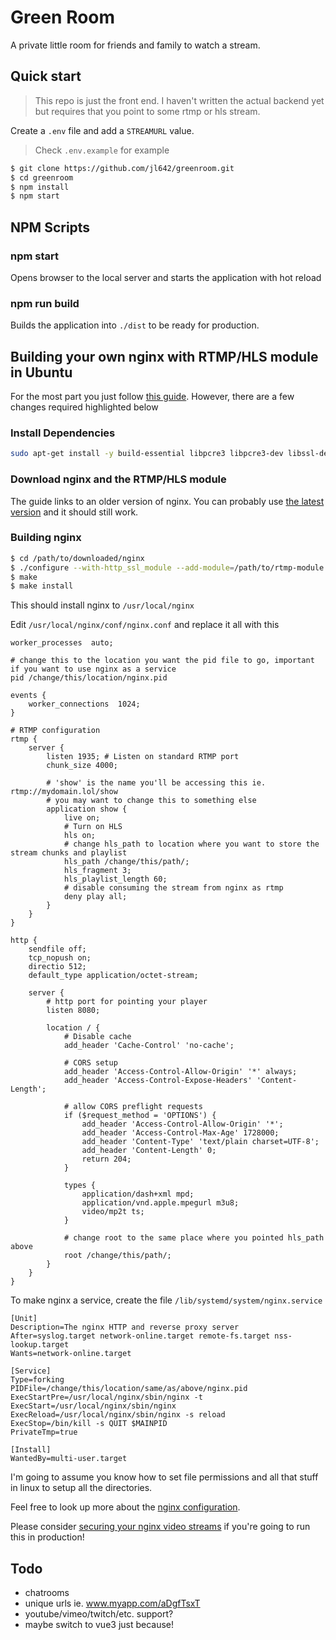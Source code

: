 # Green Room
A private little room for friends and family to watch a stream.

## Quick start
> This repo is just the front end.  I haven't written the actual backend yet but requires that you point to some rtmp or hls stream.

Create a `.env` file and add a `STREAMURL` value.
> Check `.env.example` for example

```sh
$ git clone https://github.com/jl642/greenroom.git
$ cd greenroom
$ npm install
$ npm start
```

## NPM Scripts


### **npm start**
Opens browser to the local server and starts the application with hot reload

### **npm run build**
Builds the application into `./dist` to be ready for production.

## Building your own nginx with RTMP/HLS module in Ubuntu
For the most part you just follow [this guide](https://docs.peer5.com/guides/setting-up-hls-live-streaming-server-using-nginx/).  However, there are a few changes required highlighted below

### Install Dependencies
```sh
sudo apt-get install -y build-essential libpcre3 libpcre3-dev libssl-dev zlib1g zlib1g-dev
```

### Download nginx and the RTMP/HLS module
The guide links to an older version of nginx.  You can probably use [the latest version](http://nginx.org/en/download.html) and it should still work.

### Building nginx

```sh
$ cd /path/to/downloaded/nginx
$ ./configure --with-http_ssl_module --add-module=/path/to/rtmp-module --with-http_secure_link_module
$ make
$ make install
```

This should install nginx to `/usr/local/nginx`

Edit `/usr/local/nginx/conf/nginx.conf` and replace it all with this

```
worker_processes  auto;

# change this to the location you want the pid file to go, important if you want to use nginx as a service
pid /change/this/location/nginx.pid

events {
    worker_connections  1024;
}

# RTMP configuration
rtmp {
    server {
        listen 1935; # Listen on standard RTMP port
        chunk_size 4000;

        # 'show' is the name you'll be accessing this ie. rtmp://mydomain.lol/show
        # you may want to change this to something else
        application show {
            live on;
            # Turn on HLS
            hls on;
            # change hls_path to location where you want to store the stream chunks and playlist
            hls_path /change/this/path/;
            hls_fragment 3;
            hls_playlist_length 60;
            # disable consuming the stream from nginx as rtmp
            deny play all;
        }
    }
}

http {
    sendfile off;
    tcp_nopush on;
    directio 512;
    default_type application/octet-stream;

    server {
        # http port for pointing your player
        listen 8080;

        location / {
            # Disable cache
            add_header 'Cache-Control' 'no-cache';

            # CORS setup
            add_header 'Access-Control-Allow-Origin' '*' always;
            add_header 'Access-Control-Expose-Headers' 'Content-Length';

            # allow CORS preflight requests
            if ($request_method = 'OPTIONS') {
                add_header 'Access-Control-Allow-Origin' '*';
                add_header 'Access-Control-Max-Age' 1728000;
                add_header 'Content-Type' 'text/plain charset=UTF-8';
                add_header 'Content-Length' 0;
                return 204;
            }

            types {
                application/dash+xml mpd;
                application/vnd.apple.mpegurl m3u8;
                video/mp2t ts;
            }

            # change root to the same place where you pointed hls_path above
            root /change/this/path/;
        }
    }
}
```

To make nginx a service, create the file `/lib/systemd/system/nginx.service`

```
[Unit]
Description=The nginx HTTP and reverse proxy server
After=syslog.target network-online.target remote-fs.target nss-lookup.target
Wants=network-online.target

[Service]
Type=forking
PIDFile=/change/this/location/same/as/above/nginx.pid
ExecStartPre=/usr/local/nginx/sbin/nginx -t
ExecStart=/usr/local/nginx/sbin/nginx
ExecReload=/usr/local/nginx/sbin/nginx -s reload
ExecStop=/bin/kill -s QUIT $MAINPID
PrivateTmp=true

[Install]
WantedBy=multi-user.target
```

I'm going to assume you know how to set file permissions and all that stuff in linux to setup all the directories.

Feel free to look up more about the [nginx configuration](https://www.nginx.com/resources/wiki/start/topics/examples/full/#nginx-conf).

Please consider [securing your nginx video streams](https://blog.peer5.com/practical-approaches-for-securing-your-video-streams/) if you're going to run this in production!


## Todo

* chatrooms
* unique urls ie. www.myapp.com/aDgfTsxT
* youtube/vimeo/twitch/etc. support?
* maybe switch to vue3 just because!
